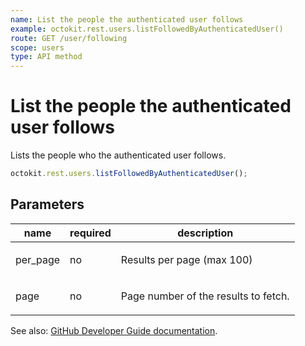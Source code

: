 ```yaml
---
name: List the people the authenticated user follows
example: octokit.rest.users.listFollowedByAuthenticatedUser()
route: GET /user/following
scope: users
type: API method
---
```


# List the people the authenticated user follows

Lists the people who the authenticated user follows.

```js
octokit.rest.users.listFollowedByAuthenticatedUser();
```

## Parameters

<table>
  <thead>
    <tr>
      <th>name</th>
      <th>required</th>
      <th>description</th>
    </tr>
  </thead>
  <tbody>
    <tr><td>per_page</td><td>no</td><td>

Results per page (max 100)

</td></tr>
<tr><td>page</td><td>no</td><td>

Page number of the results to fetch.

</td></tr>
  </tbody>
</table>

See also: [GitHub Developer Guide documentation](https://docs.github.com/rest/reference/users#list-the-people-the-authenticated-user-follows).
